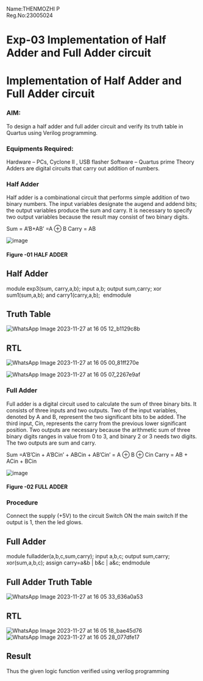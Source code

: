 Name:THENMOZHI P<br>
Reg.No:23005024

# Exp-03 Implementation of Half Adder and Full Adder circuit

# Implementation of Half Adder and Full Adder circuit
### AIM:
To design a half adder and full adder circuit and verify its truth table in Quartus using Verilog programming.

### Equipments Required:
Hardware – PCs, Cyclone II , USB flasher
Software – Quartus prime
Theory
Adders are digital circuits that carry out addition of numbers.

### Half Adder
Half adder is a combinational circuit that performs simple addition of two binary numbers. The input variables designate the augend and addend bits; the output variables produce the sum and carry. It is necessary to specify two output variables because the result may consist of two binary digits.

Sum = A’B+AB’ =A ⊕ B Carry = AB

![image](https://user-images.githubusercontent.com/36288975/163552156-a13e5a56-c638-4110-97d9-8896907c8d25.png)

#### Figure -01 HALF ADDER 


## Half Adder

module exp3(sum, carry,a,b); 
input a,b; 
output sum,carry; 
xor sum1(sum,a,b); 
and carry1(carry,a,b); 
endmodule

## Truth Table
![WhatsApp Image 2023-11-27 at 16 05 12_b1129c8b](https://github.com/Naveen1825/Exp-02-Implementation-of-Half-Adder-and-Full-Adder-circuit/assets/138969868/d47375b8-4d29-4079-baff-57327446b4f2)
## RTL
![WhatsApp Image 2023-11-27 at 16 05 00_81ff270e](https://github.com/Naveen1825/Exp-02-Implementation-of-Half-Adder-and-Full-Adder-circuit/assets/138969868/48c80aac-3fb3-4f7b-b48c-03f4ff534cc7)

![WhatsApp Image 2023-11-27 at 16 05 07_2267e9af](https://github.com/Naveen1825/Exp-02-Implementation-of-Half-Adder-and-Full-Adder-circuit/assets/138969868/d51e1b0b-00ea-42d7-9e80-edca445d6ed1)

### Full Adder
Full adder is a digital circuit used to calculate the sum of three binary bits. It consists of three inputs and two outputs. Two of the input variables, denoted by A and B, represent the two significant bits to be added. The third input, Cin, represents the carry from the previous lower significant position. Two outputs are necessary because the arithmetic sum of three binary digits ranges in value from 0 to 3, and binary 2 or 3 needs two digits. The two outputs are sum and carry.

Sum =A’B’Cin + A’BCin’ + ABCin + AB’Cin’ = A ⊕ B ⊕ Cin Carry = AB + ACin + BCin

 
![image](https://user-images.githubusercontent.com/36288975/163552057-b3547877-6d07-45b4-b7e0-bcfebfad9e1d.png)
#### Figure -02 FULL ADDER 

### Procedure

Connect the supply (+5V) to the circuit
Switch ON the main switch
If the output is 1, then the led glows.


## Full Adder

module fulladder(a,b,c,sum,carry);
input a,b,c;
output sum,carry;
xor(sum,a,b,c);
assign carry=a&b | b&c | a&c;
endmodule
 
## Full Adder Truth Table
![WhatsApp Image 2023-11-27 at 16 05 33_636a0a53](https://github.com/Naveen1825/Exp-02-Implementation-of-Half-Adder-and-Full-Adder-circuit/assets/138969868/f54f679d-7b57-483a-a821-fbde70d4d0b1)

## RTL
![WhatsApp Image 2023-11-27 at 16 05 18_bae45d76](https://github.com/Naveen1825/Exp-02-Implementation-of-Half-Adder-and-Full-Adder-circuit/assets/138969868/7fb0d691-46f6-4f1e-b95d-1e77d47725ac)
![WhatsApp Image 2023-11-27 at 16 05 28_077dfe17](https://github.com/Naveen1825/Exp-02-Implementation-of-Half-Adder-and-Full-Adder-circuit/assets/138969868/421f82fe-551b-4fde-af0d-651d17ca8882)
## Result
Thus the given logic function verified using verilog programming
